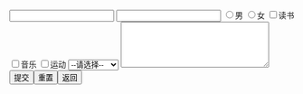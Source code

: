 <!DOCTYPE html>
<html>
<head>
	<form>
		<input type="text" name="userName">
		<input type="password" name="passwd">
		<input type="radio" name="sex" value="1">男    
		<input type="radio" name="sex" value="0">女
		<input type="checkbox" name="hobby" value="1">读书
		<input type="checkbox" name="hobby" value="2">音乐
		<input type="checkbox" name="hobby" value="3">运动
		<select name="degree">    
			<option value="">--请选择--</option>    
			<option value="1">专科</option>   
			<option value="2">本科</option>   
			<option value="3">硕士</option>   
			<option value="4">博士及以上</option>
		</select>
		<textarea name="comment" rows="5" cols="30"></textarea>
		<input type="submit" value="提交"><input type="reset" value="重置"><input type="button" value="返回">
		<input type="hidden" name="userId" value="1001">
	</from>	
</body>
</html>

